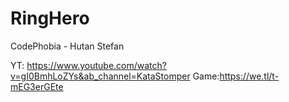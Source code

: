 # RingHero

CodePhobia - Hutan Stefan

YT: https://www.youtube.com/watch?v=gI0BmhLoZYs&ab_channel=KataStomper
Game:https://we.tl/t-mEG3erGEte
